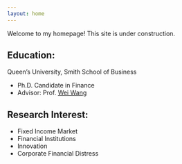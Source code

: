 ```yaml
---
layout: home 
---
```


Welcome to my homepage! This site is under construction.

## Education:
Queen’s University, Smith School of Business

- Ph.D. Candidate in Finance
- Advisor: Prof. [Wei Wang](https://www.profweiwang.com/) 


## Research Interest:
- Fixed Income Market
- Financial Institutions
- Innovation
- Corporate Financial Distress


